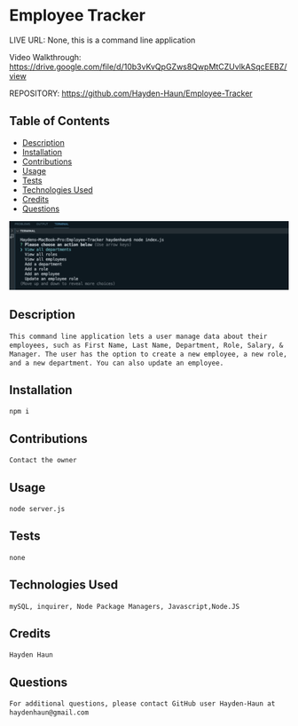 # Employee Tracker

LIVE URL: None, this is a command line application

Video Walkthrough: https://drive.google.com/file/d/10b3vKvQpGZws8QwpMtCZUvlkASqcEEBZ/view

REPOSITORY: https://github.com/Hayden-Haun/Employee-Tracker

## Table of Contents

- [Description](#description)
- [Installation](#installation)
- [Contributions](#contributions)
- [Usage](#usage)
- [Tests](#tests)
- [Technologies Used](#Technologies)
- [Credits](#credits)
- [Questions](#questions)

![Screenshot](./Assets/screenshot.png "SCREENSHOT")

## Description

    This command line application lets a user manage data about their employees, such as First Name, Last Name, Department, Role, Salary, & Manager. The user has the option to create a new employee, a new role, and a new department. You can also update an employee.

## Installation

    npm i

## Contributions

    Contact the owner

## Usage

    node server.js

## Tests

    none

## Technologies Used

    mySQL, inquirer, Node Package Managers, Javascript,Node.JS

## Credits

    Hayden Haun

## Questions

    For additional questions, please contact GitHub user Hayden-Haun at haydenhaun@gmail.com

